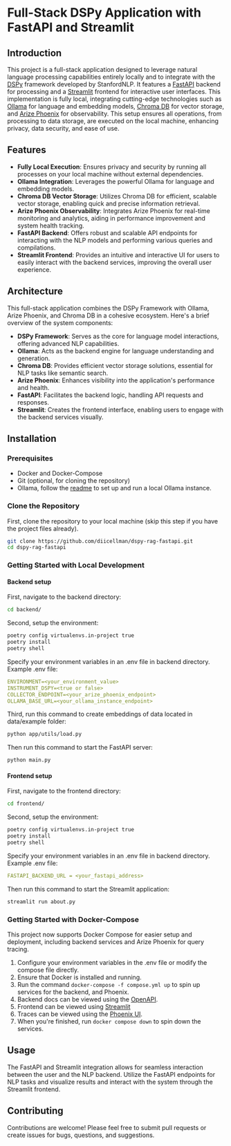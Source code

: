 # Full-Stack DSPy Application with FastAPI and Streamlit

## Introduction

This project is a full-stack application designed to leverage natural language processing capabilities entirely locally and to integrate with the [DSPy](https://github.com/stanfordnlp/dspy) framework developed by StanfordNLP. It features a [FastAPI](https://github.com/tiangolo/fastapi) backend for processing and a [Streamlit](https://streamlit.io) frontend for interactive user interfaces. This implementation is fully local, integrating cutting-edge technologies such as [Ollama](https://github.com/ollama/ollama) for language and embedding models, [Chroma DB](https://github.com/chroma-core/chroma) for vector storage, and [Arize Phoenix](https://github.com/Arize-ai/phoenix) for observability. This setup ensures all operations, from processing to data storage, are executed on the local machine, enhancing privacy, data security, and ease of use.

## Features

- **Fully Local Execution**: Ensures privacy and security by running all processes on your local machine without external dependencies.
- **Ollama Integration**: Leverages the powerful Ollama for language and embedding models.
- **Chroma DB Vector Storage**: Utilizes Chroma DB for efficient, scalable vector storage, enabling quick and precise information retrieval.
- **Arize Phoenix Observability**: Integrates Arize Phoenix for real-time monitoring and analytics, aiding in performance improvement and system health tracking.
- **FastAPI Backend**: Offers robust and scalable API endpoints for interacting with the NLP models and performing various queries and compilations.
- **Streamlit Frontend**: Provides an intuitive and interactive UI for users to easily interact with the backend services, improving the overall user experience.

## Architecture

This full-stack application combines the DSPy Framework with Ollama, Arize Phoenix, and Chroma DB in a cohesive ecosystem. Here's a brief overview of the system components:

- **DSPy Framework**: Serves as the core for language model interactions, offering advanced NLP capabilities.
- **Ollama**: Acts as the backend engine for language understanding and generation.
- **Chroma DB**: Provides efficient vector storage solutions, essential for NLP tasks like semantic search.
- **Arize Phoenix**: Enhances visibility into the application's performance and health.
- **FastAPI**: Facilitates the backend logic, handling API requests and responses.
- **Streamlit**: Creates the frontend interface, enabling users to engage with the backend services visually.


## Installation

### Prerequisites

- Docker and Docker-Compose
- Git (optional, for cloning the repository)
- Ollama,  follow the [readme](https://github.com/ollama/ollama) to set up and run a local Ollama instance.

### Clone the Repository

First, clone the repository to your local machine (skip this step if you have the project files already).

```bash
git clone https://github.com/diicellman/dspy-rag-fastapi.git
cd dspy-rag-fastapi
```
### Getting Started with Local Development

#### Backend setup
First, navigate to the backend directory:
```bash
cd backend/
```

Second, setup the environment:

```bash
poetry config virtualenvs.in-project true
poetry install
poetry shell
```
Specify your environment variables in an .env file in backend directory.
Example .env file:
```yml
ENVIRONMENT=<your_environment_value>
INSTRUMENT_DSPY=<true or false>
COLLECTOR_ENDPOINT=<your_arize_phoenix_endpoint>
OLLAMA_BASE_URL=<your_ollama_instance_endpoint>
```
Third, run this command to create embeddings of data located in data/example folder:
```bash
python app/utils/load.py
```

Then run this command to start the FastAPI server:
```bash
python main.py
```

#### Frontend setup
First, navigate to the frontend directory:
```bash
cd frontend/
```

Second, setup the environment:

```bash
poetry config virtualenvs.in-project true
poetry install
poetry shell
```
Specify your environment variables in an .env file in backend directory.
Example .env file:
```yml
FASTAPI_BACKEND_URL = <your_fastapi_address>
```

Then run this command to start the Streamlit application:
```bash
streamlit run about.py
```

### Getting Started with Docker-Compose
This project now supports Docker Compose for easier setup and deployment, including backend services and Arize Phoenix for query tracing. 

1. Configure your environment variables in the .env file or modify the compose file directly.
2. Ensure that Docker is installed and running.
3. Run the command `docker-compose -f compose.yml up` to spin up services for the backend, and Phoenix.
4. Backend docs can be viewed using the [OpenAPI](http://0.0.0.0:8000/docs).
5. Frontend can be viewed using [Streamlit](http://0.0.0.0:8501)
6. Traces can be viewed using the [Phoenix UI](http://0.0.0.0:6006).
7. When you're finished, run `docker compose down` to spin down the services.

## Usage

The FastAPI and Streamlit integration allows for seamless interaction between the user and the NLP backend. Utilize the FastAPI endpoints for NLP tasks and visualize results and interact with the system through the Streamlit frontend.


## Contributing

Contributions are welcome! Please feel free to submit pull requests or create issues for bugs, questions, and suggestions.

